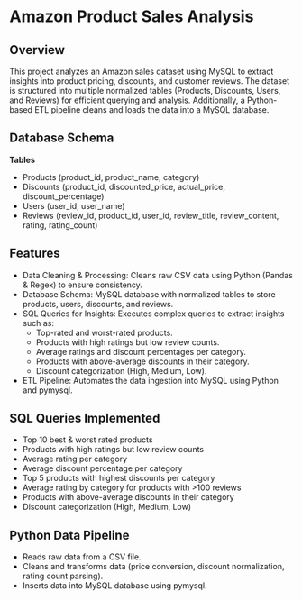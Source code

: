 # Amazon Product Sales Analysis

## Overview

This project analyzes an Amazon sales dataset using MySQL to extract insights into product pricing, discounts, and customer reviews. The dataset is structured into multiple normalized tables (Products, Discounts, Users, and Reviews) for efficient querying and analysis. Additionally, a Python-based ETL pipeline cleans and loads the data into a MySQL database.

## Database Schema

**Tables**

- Products (product_id, product_name, category)
- Discounts (product_id, discounted_price, actual_price, discount_percentage)
- Users (user_id, user_name)
- Reviews (review_id, product_id, user_id, review_title, review_content, rating, rating_count)

## Features
- Data Cleaning & Processing: Cleans raw CSV data using Python (Pandas & Regex) to ensure consistency.
- Database Schema: MySQL database with normalized tables to store products, users, discounts, and reviews.
- SQL Queries for Insights: Executes complex queries to extract insights such as:
  - Top-rated and worst-rated products.
  - Products with high ratings but low review counts.
  - Average ratings and discount percentages per category.
  - Products with above-average discounts in their category.
  - Discount categorization (High, Medium, Low).
- ETL Pipeline: Automates the data ingestion into MySQL using Python and pymysql.

## SQL Queries Implemented
- Top 10 best & worst rated products
- Products with high ratings but low review counts
- Average rating per category
- Average discount percentage per category
- Top 5 products with highest discounts per category
- Average rating by category for products with >100 reviews
- Products with above-average discounts in their category
- Discount categorization (High, Medium, Low)

## Python Data Pipeline
- Reads raw data from a CSV file.
- Cleans and transforms data (price conversion, discount normalization, rating count parsing).
- Inserts data into MySQL database using pymysql.




